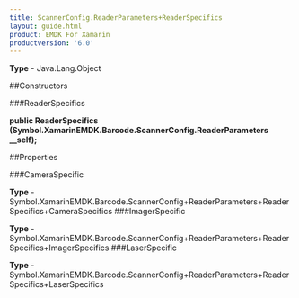 ```yaml
---
title: ScannerConfig.ReaderParameters+ReaderSpecifics
layout: guide.html
product: EMDK For Xamarin 
productversion: '6.0' 
---
```


    

**Type** - Java.Lang.Object

##Constructors

###ReaderSpecifics

**public ReaderSpecifics (Symbol.XamarinEMDK.Barcode.ScannerConfig.ReaderParameters __self);**


        

##Properties

###CameraSpecific

        

**Type** - Symbol.XamarinEMDK.Barcode.ScannerConfig+ReaderParameters+ReaderSpecifics+CameraSpecifics
###ImagerSpecific

        

**Type** - Symbol.XamarinEMDK.Barcode.ScannerConfig+ReaderParameters+ReaderSpecifics+ImagerSpecifics
###LaserSpecific

        

**Type** - Symbol.XamarinEMDK.Barcode.ScannerConfig+ReaderParameters+ReaderSpecifics+LaserSpecifics
